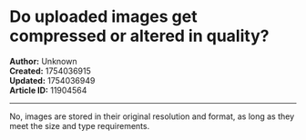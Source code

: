# Do uploaded images get compressed or altered in quality?

**Author:** Unknown  
**Created:** 1754036915  
**Updated:** 1754036949  
**Article ID:** 11904564  

---

No, images are stored in their original resolution and format, as long as they meet the size and type requirements.
